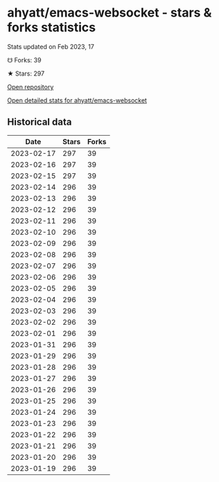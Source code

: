 # ahyatt/emacs-websocket - stars & forks statistics

Stats updated on Feb 2023, 17

☋ Forks: 39

★ Stars: 297

[Open repository](https://github.com/ahyatt/emacs-websocket)

[Open detailed stats for ahyatt/emacs-websocket](https://reviewgithub.com/rep/ahyatt/emacs-websocket)

## Historical data
| Date | Stars | Forks |
|------|-------|-------|
| 2023-02-17 | 297 | 39 | 
| 2023-02-16 | 297 | 39 | 
| 2023-02-15 | 297 | 39 | 
| 2023-02-14 | 296 | 39 | 
| 2023-02-13 | 296 | 39 | 
| 2023-02-12 | 296 | 39 | 
| 2023-02-11 | 296 | 39 | 
| 2023-02-10 | 296 | 39 | 
| 2023-02-09 | 296 | 39 | 
| 2023-02-08 | 296 | 39 | 
| 2023-02-07 | 296 | 39 | 
| 2023-02-06 | 296 | 39 | 
| 2023-02-05 | 296 | 39 | 
| 2023-02-04 | 296 | 39 | 
| 2023-02-03 | 296 | 39 | 
| 2023-02-02 | 296 | 39 | 
| 2023-02-01 | 296 | 39 | 
| 2023-01-31 | 296 | 39 | 
| 2023-01-29 | 296 | 39 | 
| 2023-01-28 | 296 | 39 | 
| 2023-01-27 | 296 | 39 | 
| 2023-01-26 | 296 | 39 | 
| 2023-01-25 | 296 | 39 | 
| 2023-01-24 | 296 | 39 | 
| 2023-01-23 | 296 | 39 | 
| 2023-01-22 | 296 | 39 | 
| 2023-01-21 | 296 | 39 | 
| 2023-01-20 | 296 | 39 | 
| 2023-01-19 | 296 | 39 | 


